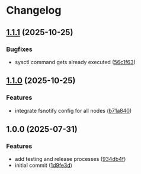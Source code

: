 # Changelog

## [1.1.1](https://github.com/cloudhippie/clusterapi-kamaji/compare/v1.1.0...v1.1.1) (2025-10-25)


### Bugfixes

* sysctl command gets already executed ([56c1f63](https://github.com/cloudhippie/clusterapi-kamaji/commit/56c1f6383788eaa4c80d5f9ece54a2aca5de8fd5))

## [1.1.0](https://github.com/cloudhippie/clusterapi-kamaji/compare/v1.0.0...v1.1.0) (2025-10-25)


### Features

* integrate fsnotify config for all nodes ([b71a840](https://github.com/cloudhippie/clusterapi-kamaji/commit/b71a8407dc064a253548909686169efc2139f91f))

## 1.0.0 (2025-07-31)


### Features

* add testing and release processes ([934db4f](https://github.com/cloudhippie/clusterapi-kamaji/commit/934db4f651787f2edc5971f55b383609c826d59a))
* initial commit ([1d9fe3d](https://github.com/cloudhippie/clusterapi-kamaji/commit/1d9fe3dbb5a3d8ab519ae5b56602fbcb206175ac))
